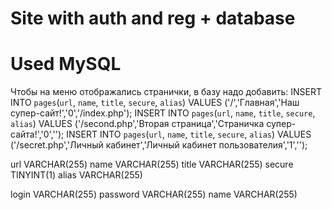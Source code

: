 # Site with auth and reg + database
# Used MySQL

Чтобы на меню отображались странички, в базу надо добавить:
INSERT INTO `pages`(`url`, `name`, `title`, `secure`, `alias`) VALUES ('/','Главная','Наш супер-сайт!','0','/index.php');
INSERT INTO `pages`(`url`, `name`, `title`, `secure`, `alias`) VALUES ('/second.php','Вторая страница','Страничка супер-сайта!','0','');
INSERT INTO `pages`(`url`, `name`, `title`, `secure`, `alias`) VALUES ('/secret.php','Личный кабинет','Личный кабинет пользователия','1','');



url	VARCHAR(255)
name VARCHAR(255)
title	VARCHAR(255)
secure	TINYINT(1)
alias VARCHAR(255)



login	VARCHAR(255)
password	VARCHAR(255)
name VARCHAR(255)
